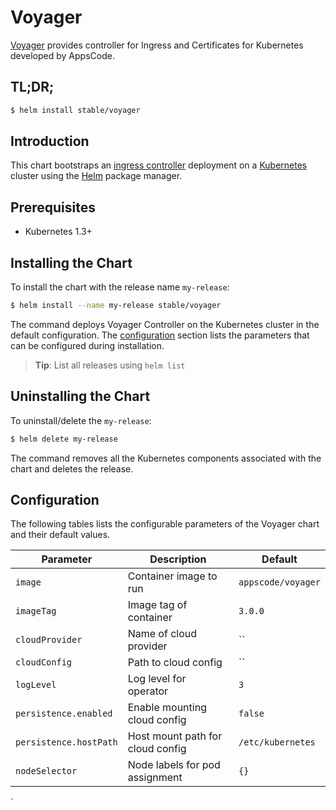 # Voyager
[Voyager](https://github.com/appscode/voyager)  provides controller for Ingress and Certificates for Kubernetes developed by AppsCode.
## TL;DR;

```bash
$ helm install stable/voyager
```

## Introduction

This chart bootstraps an [ingress controller](https://github.com/appscode/voyager) deployment on a [Kubernetes](http://kubernetes.io) cluster using the [Helm](https://helm.sh) package manager.


## Prerequisites

- Kubernetes 1.3+

## Installing the Chart
To install the chart with the release name `my-release`:
```bash
$ helm install --name my-release stable/voyager
```
The command deploys Voyager Controller on the Kubernetes cluster in the default configuration. The [configuration](#configuration) section lists the parameters that can be configured during installation.

> **Tip**: List all releases using `helm list`

## Uninstalling the Chart

To uninstall/delete the `my-release`:

```bash
$ helm delete my-release
```

The command removes all the Kubernetes components associated with the chart and deletes the release.

## Configuration

The following tables lists the configurable parameters of the Voyager chart and their default values.


| Parameter                  | Description                        | Default              |
| -----------------------    | ---------------------------------- | -------------------- |
| `image`                    |  Container image to run            | `appscode/voyager`   |
| `imageTag`                 |  Image tag of container            | `3.0.0`              |
| `cloudProvider`            |  Name of cloud provider            | ``                   |
| `cloudConfig`              |  Path to cloud config              | ``                   |
| `logLevel`                 |  Log level for operator            | `3`                  |
| `persistence.enabled`      |  Enable mounting cloud config      | `false`              |
| `persistence.hostPath`     |  Host mount path for cloud config  | `/etc/kubernetes`    |
| `nodeSelector`             |  Node labels for pod assignment    | `{}`                 |
`
